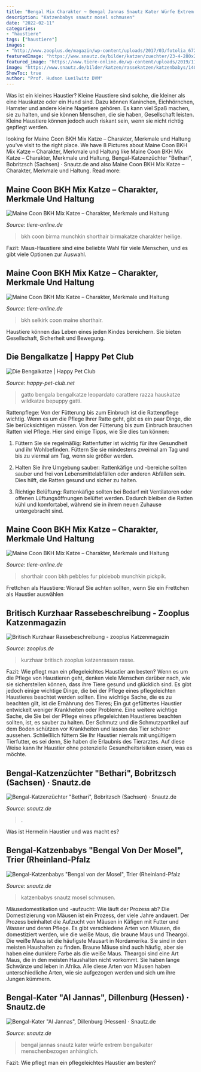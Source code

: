 ```yaml
---
title: "Bengal Mix Charakter ~ Bengal Jannas Snautz Kater Würfe Extrem Bengalkater Menschenbezogen Anhänglich"
description: "Katzenbabys snautz mosel schmusen"
date: "2022-02-11"
categories:
- "haustiere"
tags: ["haustiere"]
images:
- "http://www.zooplus.de/magazin/wp-content/uploads/2017/03/fotolia_67254612.jpg"
featuredImage: "https://www.snautz.de/bilder/katzen/zuechter/23-4-280x280.jpg"
featured_image: "https://www.tiere-online.de/wp-content/uploads/2019/11/heilige-birma-768x514.jpg"
image: "https://www.snautz.de/bilder/katzen/rassekatzen/katzenbabys/14079-1-280x280.jpg"
ShowToc: true
author: "Prof. Hudson Lueilwitz DVM"
---
```



Was ist ein kleines Haustier?
Kleine Haustiere sind solche, die kleiner als eine Hauskatze oder ein Hund sind. Dazu können Kaninchen, Eichhörnchen, Hamster und andere kleine Nagetiere gehören. Es kann viel Spaß machen, sie zu halten, und sie können Menschen, die sie haben, Gesellschaft leisten. Kleine Haustiere können jedoch auch riskant sein, wenn sie nicht richtig gepflegt werden.

	

		
looking for Maine Coon BKH Mix Katze – Charakter, Merkmale und Haltung you've visit to the right place. We have 8 Pictures about Maine Coon BKH Mix Katze – Charakter, Merkmale und Haltung like Maine Coon BKH Mix Katze – Charakter, Merkmale und Haltung, Bengal-Katzenzüchter &quot;Bethari&quot;, Bobritzsch (Sachsen) · Snautz.de and also Maine Coon BKH Mix Katze – Charakter, Merkmale und Haltung. Read more:
		
    
## Maine Coon BKH Mix Katze – Charakter, Merkmale Und Haltung

<img loading=lazy src="https://www.tiere-online.de/wp-content/uploads/2019/11/heilige-birma-768x514.jpg" onerror="this.onerror=null;this.src='https://tse4.mm.bing.net/th?id=OIP.su_iM85E1t6B-kjPlFmkFQHaE9&amp;pid=15.1';" alt="Maine Coon BKH Mix Katze – Charakter, Merkmale und Haltung">

_Source: tiere-online.de_

>bkh coon birma munchkin shorthair birmakatze charakter heilige. 

	

Fazit: Maus-Haustiere sind eine beliebte Wahl für viele Menschen, und es gibt viele Optionen zur Auswahl.

    
## Maine Coon BKH Mix Katze – Charakter, Merkmale Und Haltung

<img loading=lazy src="https://www.tiere-online.de/wp-content/uploads/2018/01/Selkirk-Rex-glatthaar-768x513.jpg" onerror="this.onerror=null;this.src='https://tse3.mm.bing.net/th?id=OIP.MMy9wnsvHvL3Nr-8AeLwQwHaE8&amp;pid=15.1';" alt="Maine Coon BKH Mix Katze – Charakter, Merkmale und Haltung">

_Source: tiere-online.de_

>bkh selkirk coon maine shorthair. 

	

Haustiere können das Leben eines jeden Kindes bereichern. Sie bieten Gesellschaft, Sicherheit und Bewegung.

    
## Die Bengalkatze | Happy Pet Club

<img loading=lazy src="https://i0.wp.com/happy-pet-club.net/wp-content/uploads/2018/12/AdobeStock_51060735_1200x750.jpeg?resize=1080%2C675&amp;ssl=1" onerror="this.onerror=null;this.src='https://tse3.mm.bing.net/th?id=OIP.acpo7khkLqbPDXrDwCnIhAHaEo&amp;pid=15.1';" alt="Die Bengalkatze | Happy Pet Club">

_Source: happy-pet-club.net_

>gatto bengala bengalkatze leopardato carattere razza hauskatze wildkatze bepuppy gatti. 

	

Rattenpflege: Von der Fütterung bis zum Einbruch ist die Rattenpflege wichtig.
Wenn es um die Pflege Ihrer Ratte geht, gibt es ein paar Dinge, die Sie berücksichtigen müssen. Von der Fütterung bis zum Einbruch brauchen Ratten viel Pflege. Hier sind einige Tipps, wie Sie dies tun können:
1. Füttern Sie sie regelmäßig: Rattenfutter ist wichtig für ihre Gesundheit und ihr Wohlbefinden. Füttern Sie sie mindestens zweimal am Tag und bis zu viermal am Tag, wenn sie größer werden.

2. Halten Sie ihre Umgebung sauber: Rattenkäfige und -bereiche sollten sauber und frei von Lebensmittelabfällen oder anderen Abfällen sein. Dies hilft, die Ratten gesund und sicher zu halten.

3. Richtige Belüftung: Rattenkäfige sollten bei Bedarf mit Ventilatoren oder offenen Lüftungsöffnungen belüftet werden. Dadurch bleiben die Ratten kühl und komfortabel, während sie in ihrem neuen Zuhause untergebracht sind.

    
## Maine Coon BKH Mix Katze – Charakter, Merkmale Und Haltung

<img loading=lazy src="https://www.tiere-online.de/wp-content/uploads/2018/01/Pixiebob-Shorthair-768x512.jpg" onerror="this.onerror=null;this.src='https://tse3.mm.bing.net/th?id=OIP.uVQogYgYA1vRonYEsIRzXAHaE8&amp;pid=15.1';" alt="Maine Coon BKH Mix Katze – Charakter, Merkmale und Haltung">

_Source: tiere-online.de_

>shorthair coon bkh pebbles fur pixiebob munchkin pickpik. 

	

Frettchen als Haustiere: Worauf Sie achten sollten, wenn Sie ein Frettchen als Haustier auswählen

    
## Britisch Kurzhaar Rassebeschreibung - Zooplus Katzenmagazin

<img loading=lazy src="http://www.zooplus.de/magazin/wp-content/uploads/2017/03/fotolia_67254612.jpg" onerror="this.onerror=null;this.src='https://tse1.mm.bing.net/th?id=OIP.Z3S3R38FIAeIo5N0bgydhwHaE0&amp;pid=15.1';" alt="Britisch Kurzhaar Rassebeschreibung - zooplus Katzenmagazin">

_Source: zooplus.de_

>kurzhaar britisch zooplus katzenrassen rasse. 

	

Fazit: Wie pflegt man ein pflegeleichtes Haustier am besten?
Wenn es um die Pflege von Haustieren geht, denken viele Menschen darüber nach, wie sie sicherstellen können, dass ihre Tiere gesund und glücklich sind. Es gibt jedoch einige wichtige Dinge, die bei der Pflege eines pflegeleichten Haustieres beachtet werden sollten. Eine wichtige Sache, die es zu beachten gilt, ist die Ernährung des Tieres; Ein gut gefüttertes Haustier entwickelt weniger Krankheiten oder Probleme. Eine weitere wichtige Sache, die Sie bei der Pflege eines pflegeleichten Haustieres beachten sollten, ist, es sauber zu halten. Der Schmutz und die Schmutzpartikel auf dem Boden schützen vor Krankheiten und lassen das Tier schöner aussehen. Schließlich füttern Sie Ihr Haustier niemals mit ungültigem Tierfutter, es sei denn, Sie haben die Erlaubnis des Tierarztes. Auf diese Weise kann Ihr Haustier ohne potenzielle Gesundheitsrisiken essen, was es möchte.

    
## Bengal-Katzenzüchter &quot;Bethari&quot;, Bobritzsch (Sachsen) · Snautz.de

<img loading=lazy src="https://www.snautz.de/bilder/katzen/zuechter/23-4-280x280.jpg" onerror="this.onerror=null;this.src='https://tse2.mm.bing.net/th?id=OIP.4m63w84oILPAXsdRhTzMGgAAAA&amp;pid=15.1';" alt="Bengal-Katzenzüchter &quot;Bethari&quot;, Bobritzsch (Sachsen) · Snautz.de">

_Source: snautz.de_

>. 

	

Was ist Hermelin Haustier und was macht es?

    
## Bengal-Katzenbabys &quot;Bengal Von Der Mosel&quot;, Trier (Rheinland-Pfalz

<img loading=lazy src="https://www.snautz.de/bilder/katzen/rassekatzen/katzenbabys/14079-1-280x280.jpg" onerror="this.onerror=null;this.src='https://tse3.mm.bing.net/th?id=OIP.GcP7r1JXHuWXslnzpB9S7QAAAA&amp;pid=15.1';" alt="Bengal-Katzenbabys &quot;Bengal von der Mosel&quot;, Trier (Rheinland-Pfalz">

_Source: snautz.de_

>katzenbabys snautz mosel schmusen. 

	

Mäusedomestikation und -aufzucht: Wie läuft der Prozess ab?
Die Domestizierung von Mäusen ist ein Prozess, der viele Jahre andauert. Der Prozess beinhaltet die Aufzucht von Mäusen in Käfigen mit Futter und Wasser und deren Pflege. Es gibt verschiedene Arten von Mäusen, die domestiziert werden, wie die weiße Maus, die braune Maus und Theargoi. Die weiße Maus ist die häufigste Mausart in Nordamerika. Sie sind in den meisten Haushalten zu finden. Braune Mäuse sind auch häufig, aber sie haben eine dunklere Farbe als die weiße Maus. Theargoi sind eine Art Maus, die in den meisten Haushalten nicht vorkommt. Sie haben lange Schwänze und leben in Afrika. Alle diese Arten von Mäusen haben unterschiedliche Arten, wie sie aufgezogen werden und sich um ihre Jungen kümmern.

    
## Bengal-Kater &quot;Al Jannas&quot;, Dillenburg (Hessen) · Snautz.de

<img loading=lazy src="http://www.snautz.de/bilder/katzen/rassekatzen/ab6monate/1942-4-280x280.jpg" onerror="this.onerror=null;this.src='https://tse1.mm.bing.net/th?id=OIP.YqK53CcEHSzLyjvkCUXTkgHaE6&amp;pid=15.1';" alt="Bengal-Kater &quot;Al Jannas&quot;, Dillenburg (Hessen) · Snautz.de">

_Source: snautz.de_

>bengal jannas snautz kater würfe extrem bengalkater menschenbezogen anhänglich. 

	

Fazit: Wie pflegt man ein pflegeleichtes Haustier am besten?

